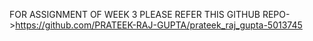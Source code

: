 FOR ASSIGNMENT OF WEEK 3 PLEASE REFER THIS GITHUB REPO->https://github.com/PRATEEK-RAJ-GUPTA/prateek_raj_gupta-5013745
